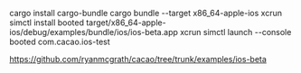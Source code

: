 cargo install cargo-bundle
cargo bundle --target x86_64-apple-ios
xcrun simctl install booted target/x86_64-apple-ios/debug/examples/bundle/ios/ios-beta.app
xcrun simctl launch --console booted com.cacao.ios-test

https://github.com/ryanmcgrath/cacao/tree/trunk/examples/ios-beta
